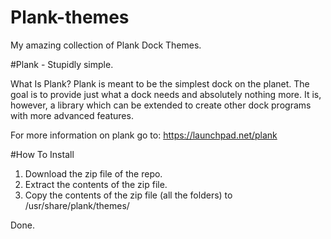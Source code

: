 # Plank-themes
My amazing collection of Plank Dock Themes.

#Plank - Stupidly simple.

What Is Plank?
Plank is meant to be the simplest dock on the planet. The goal is to provide just what a dock needs and absolutely nothing more. It is, however, a library which can be extended to create other dock programs with more advanced features.

For more information on plank go to: https://launchpad.net/plank

#How To Install
1. Download the zip file of the repo.
2. Extract the contents of the zip file.
3. Copy the contents of the zip file (all the folders) to /usr/share/plank/themes/

Done.
